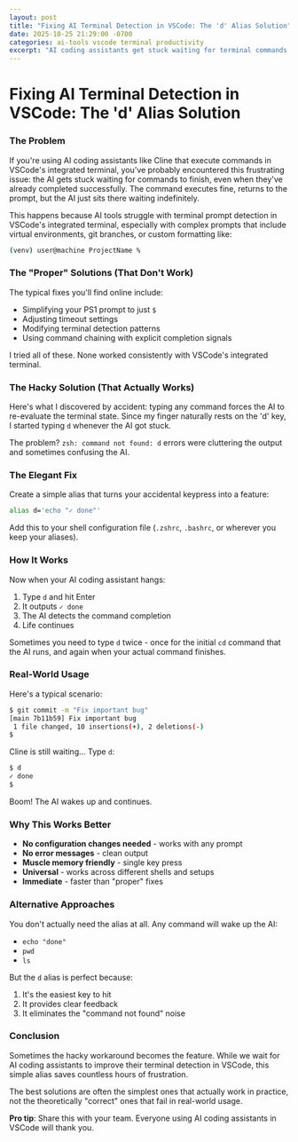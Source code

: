 ```yaml
---
layout: post
title: "Fixing AI Terminal Detection in VSCode: The 'd' Alias Solution"
date: 2025-10-25 21:29:00 -0700
categories: ai-tools vscode terminal productivity
excerpt: "AI coding assistants get stuck waiting for terminal commands in VSCode? Here's a simple one-line alias that fixes it instantly."
---
```


# Fixing AI Terminal Detection in VSCode: The 'd' Alias Solution

### The Problem
If you're using AI coding assistants like Cline that execute commands in VSCode's integrated terminal, you've probably encountered this frustrating issue: the AI gets stuck waiting for commands to finish, even when they've already completed successfully. The command executes fine, returns to the prompt, but the AI just sits there waiting indefinitely.

This happens because AI tools struggle with terminal prompt detection in VSCode's integrated terminal, especially with complex prompts that include virtual environments, git branches, or custom formatting like:
```bash
(venv) user@machine ProjectName %
```

### The "Proper" Solutions (That Don't Work)
The typical fixes you'll find online include:
- Simplifying your PS1 prompt to just `$ `
- Adjusting timeout settings
- Modifying terminal detection patterns
- Using command chaining with explicit completion signals

I tried all of these. None worked consistently with VSCode's integrated terminal.

### The Hacky Solution (That Actually Works)
Here's what I discovered by accident: typing any command forces the AI to re-evaluate the terminal state. Since my finger naturally rests on the 'd' key, I started typing `d` whenever the AI got stuck.

The problem? `zsh: command not found: d` errors were cluttering the output and sometimes confusing the AI.

### The Elegant Fix
Create a simple alias that turns your accidental keypress into a feature:

```bash
alias d='echo "✓ done"'
```

Add this to your shell configuration file (`.zshrc`, `.bashrc`, or wherever you keep your aliases).

### How It Works
Now when your AI coding assistant hangs:
1. Type `d` and hit Enter
2. It outputs `✓ done` 
3. The AI detects the command completion
4. Life continues

Sometimes you need to type `d` twice - once for the initial `cd` command that the AI runs, and again when your actual command finishes.

### Real-World Usage
Here's a typical scenario:
```bash
$ git commit -m "Fix important bug"
[main 7b11b59] Fix important bug
 1 file changed, 10 insertions(+), 2 deletions(-)
$ 
```

Cline is still waiting... Type `d`:
```bash
$ d
✓ done
$ 
```

Boom! The AI wakes up and continues.

### Why This Works Better
- **No configuration changes needed** - works with any prompt
- **No error messages** - clean output
- **Muscle memory friendly** - single key press
- **Universal** - works across different shells and setups
- **Immediate** - faster than "proper" fixes

### Alternative Approaches
You don't actually need the alias at all. Any command will wake up the AI:
- `echo "done"`
- `pwd`
- `ls`

But the `d` alias is perfect because:
1. It's the easiest key to hit
2. It provides clear feedback
3. It eliminates the "command not found" noise

### Conclusion
Sometimes the hacky workaround becomes the feature. While we wait for AI coding assistants to improve their terminal detection in VSCode, this simple alias saves countless hours of frustration.

The best solutions are often the simplest ones that actually work in practice, not the theoretically "correct" ones that fail in real-world usage.

**Pro tip**: Share this with your team. Everyone using AI coding assistants in VSCode will thank you.
